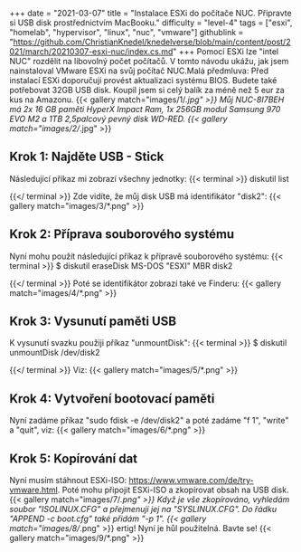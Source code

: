 +++
date = "2021-03-07"
title = "Instalace ESXi do počítače NUC. Připravte si USB disk prostřednictvím MacBooku."
difficulty = "level-4"
tags = ["esxi", "homelab", "hypervisor", "linux", "nuc", "vmware"]
githublink = "https://github.com/ChristianKnedel/knedelverse/blob/main/content/post/2021/march/20210307-esxi-nuc/index.cs.md"
+++
Pomocí ESXi lze "intel NUC" rozdělit na libovolný počet počítačů. V tomto návodu ukážu, jak jsem nainstaloval VMware ESXi na svůj počítač NUC.Malá předmluva: Před instalací ESXi doporučuji provést aktualizaci systému BIOS. Budete také potřebovat 32GB USB disk. Koupil jsem si celý balík za méně než 5 eur za kus na Amazonu.
{{< gallery match="images/1/*.jpg" >}}
Můj NUC-8I7BEH má 2x 16 GB paměti HyperX Impact Ram, 1x 256GB modul Samsung 970 EVO M2 a 1TB 2,5palcový pevný disk WD-RED.
{{< gallery match="images/2/*.jpg" >}}

## Krok 1: Najděte USB - Stick
Následující příkaz mi zobrazí všechny jednotky:
{{< terminal >}}
diskutil list

{{</ terminal >}}
Zde vidíte, že můj disk USB má identifikátor "disk2":
{{< gallery match="images/3/*.png" >}}

## Krok 2: Příprava souborového systému
Nyní mohu použít následující příkaz k přípravě souborového systému:
{{< terminal >}}
$ diskutil eraseDisk MS-DOS "ESXI" MBR disk2

{{</ terminal >}}
Poté se identifikátor zobrazí také ve Finderu:
{{< gallery match="images/4/*.png" >}}

## Krok 3: Vysunutí paměti USB
K vysunutí svazku použiji příkaz "unmountDisk":
{{< terminal >}}
$ diskutil unmountDisk /dev/disk2

{{</ terminal >}}
Viz:
{{< gallery match="images/5/*.png" >}}

## Krok 4: Vytvoření bootovací paměti
Nyní zadáme příkaz "sudo fdisk -e /dev/disk2" a poté zadáme "f 1", "write" a "quit", viz:
{{< gallery match="images/6/*.png" >}}

## Krok 5: Kopírování dat
Nyní musím stáhnout ESXi-ISO: https://www.vmware.com/de/try-vmware.html. Poté mohu připojit ESXi-ISO a zkopírovat obsah na USB disk.
{{< gallery match="images/7/*.png" >}}
Když je vše zkopírováno, vyhledám soubor "ISOLINUX.CFG" a přejmenuji jej na "SYSLINUX.CFG". Do řádku "APPEND -c boot.cfg" také přidám "-p 1".
{{< gallery match="images/8/*.png" >}}
ertig! Nyní je hůl použitelná. Bavte se!
{{< gallery match="images/9/*.png" >}}